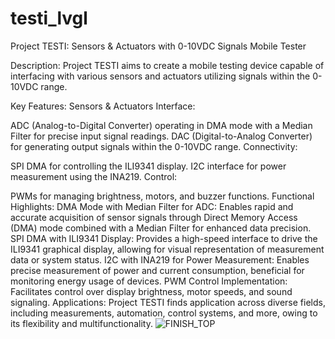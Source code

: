 # testi_lvgl

Project TESTI: Sensors & Actuators with 0-10VDC Signals Mobile Tester

Description:
Project TESTI aims to create a mobile testing device capable of interfacing with various sensors and actuators utilizing signals within the 0-10VDC range.

Key Features:
Sensors & Actuators Interface:

ADC (Analog-to-Digital Converter) operating in DMA mode with a Median Filter for precise input signal readings.
DAC (Digital-to-Analog Converter) for generating output signals within the 0-10VDC range.
Connectivity:

SPI DMA for controlling the ILI9341 display.
I2C interface for power measurement using the INA219.
Control:

PWMs for managing brightness, motors, and buzzer functions.
Functional Highlights:
DMA Mode with Median Filter for ADC: Enables rapid and accurate acquisition of sensor signals through Direct Memory Access (DMA) mode combined with a Median Filter for enhanced data precision.
SPI DMA with ILI9341 Display: Provides a high-speed interface to drive the ILI9341 graphical display, allowing for visual representation of measurement data or system status.
I2C with INA219 for Power Measurement: Enables precise measurement of power and current consumption, beneficial for monitoring energy usage of devices.
PWM Control Implementation: Facilitates control over display brightness, motor speeds, and sound signaling.
Applications:
Project TESTI finds application across diverse fields, including measurements, automation, control systems, and more, owing to its flexibility and multifunctionality.
![FINISH_TOP](https://github.com/eXtract44/testi_lvgl/assets/71541578/06bcf0d2-4fee-42d6-9843-d4062419d92a)


 
